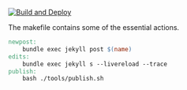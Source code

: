 [![Build and Deploy](https://github.com/jeev20/jeev20.github.io/actions/workflows/pages-deploy.yml/badge.svg)](https://github.com/jeev20/jeev20.github.io/actions/workflows/pages-deploy.yml)

The makefile contains some of the essential actions.

```makefile
newpost:
	bundle exec jekyll post $(name)
edits:
	bundle exec jekyll s --livereload --trace 
publish:
	bash ./tools/publish.sh
```